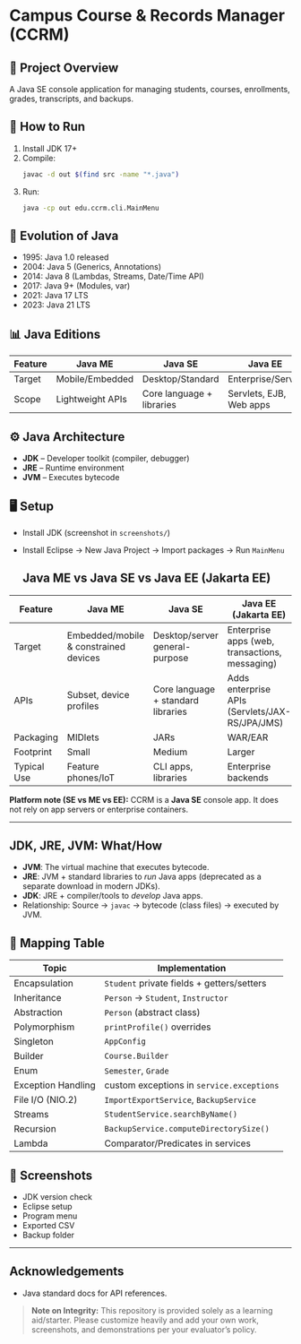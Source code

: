 # Campus Course & Records Manager (CCRM)

## 📌 Project Overview
A Java SE console application for managing students, courses, enrollments, grades, transcripts, and backups.

## 🚀 How to Run
1. Install JDK 17+
2. Compile:
   ```bash
   javac -d out $(find src -name "*.java")
   ```
3. Run:
   ```bash
   java -cp out edu.ccrm.cli.MainMenu
   ```

## 📖 Evolution of Java
- 1995: Java 1.0 released
- 2004: Java 5 (Generics, Annotations)
- 2014: Java 8 (Lambdas, Streams, Date/Time API)
- 2017: Java 9+ (Modules, var)
- 2021: Java 17 LTS
- 2023: Java 21 LTS

## 📊 Java Editions
| Feature | Java ME | Java SE | Java EE |
|---------|---------|---------|---------|
| Target  | Mobile/Embedded | Desktop/Standard | Enterprise/Server |
| Scope   | Lightweight APIs | Core language + libraries | Servlets, EJB, Web apps |

## ⚙️ Java Architecture
- **JDK** – Developer toolkit (compiler, debugger)
- **JRE** – Runtime environment
- **JVM** – Executes bytecode

## 🖥️ Setup
- Install JDK (screenshot in `screenshots/`)
- Install Eclipse → New Java Project → Import packages → Run `MainMenu`

  ## Java ME vs Java SE vs Java EE (Jakarta EE)

| Feature | Java ME | Java SE | Java EE (Jakarta EE) |
|---|---|---|---|
| Target | Embedded/mobile & constrained devices | Desktop/server general-purpose | Enterprise apps (web, transactions, messaging) |
| APIs | Subset, device profiles | Core language + standard libraries | Adds enterprise APIs (Servlets/JAX-RS/JPA/JMS) |
| Packaging | MIDlets | JARs | WAR/EAR |
| Footprint | Small | Medium | Larger |
| Typical Use | Feature phones/IoT | CLI apps, libraries | Enterprise backends |

**Platform note (SE vs ME vs EE):** CCRM is a **Java SE** console app. It does not rely on app servers or enterprise containers.

---

## JDK, JRE, JVM: What/How
- **JVM**: The virtual machine that executes bytecode.
- **JRE**: JVM + standard libraries to *run* Java apps (deprecated as a separate download in modern JDKs).
- **JDK**: JRE + compiler/tools to *develop* Java apps.
- Relationship: Source → `javac` → bytecode (class files) → executed by JVM.


## 📑 Mapping Table
| Topic | Implementation |
|-------|----------------|
| Encapsulation | `Student` private fields + getters/setters |
| Inheritance | `Person` → `Student`, `Instructor` |
| Abstraction | `Person` (abstract class) |
| Polymorphism | `printProfile()` overrides |
| Singleton | `AppConfig` |
| Builder | `Course.Builder` |
| Enum | `Semester`, `Grade` |
| Exception Handling | custom exceptions in `service.exceptions` |
| File I/O (NIO.2) | `ImportExportService`, `BackupService` |
| Streams | `StudentService.searchByName()` |
| Recursion | `BackupService.computeDirectorySize()` |
| Lambda | Comparator/Predicates in services |

## 📸 Screenshots
- JDK version check
- Eclipse setup
- Program menu
- Exported CSV
- Backup folder


---

## Acknowledgements
- Java standard docs for API references.

> **Note on Integrity:** This repository is provided solely as a learning aid/starter. Please customize heavily and add your own work, screenshots, and demonstrations per your evaluator’s policy.


